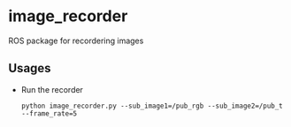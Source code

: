 # image_recorder

ROS package for recordering images

## Usages
 - Run the recorder
   ```
   python image_recorder.py --sub_image1=/pub_rgb --sub_image2=/pub_t --frame_rate=5
   ```
